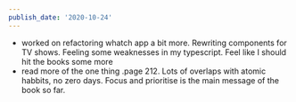 ```yaml
---
publish_date: '2020-10-24'
---
```

- worked on refactoring whatch app a bit more. Rewriting components for TV shows. Feeling some weaknesses in my typescript. Feel like I should hit the books some more
- read more of the one thing .page 212. Lots of overlaps with atomic habbits, no zero days. Focus and prioritise is the main message of the book so far.
